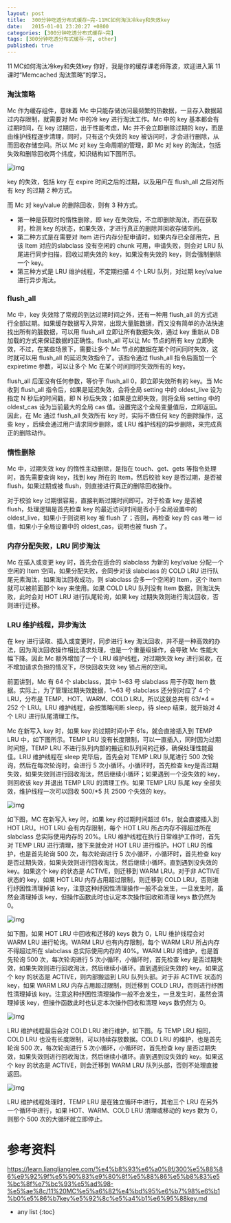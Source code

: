 ```yaml
---
layout: post
title:  300分钟吃透分布式缓存~完-11MC如何淘汰冷key和失效key
date:   2015-01-01 23:20:27 +0800
categories: [300分钟吃透分布式缓存~完]
tags: [300分钟吃透分布式缓存~完, other]
published: true
---
```




11 MC如何淘汰冷key和失效key
你好，我是你的缓存课老师陈波，欢迎进入第 11 课时“Memcached 淘汰策略”的学习。

### 淘汰策略

Mc 作为缓存组件，意味着 Mc 中只能存储访问最频繁的热数据，一旦存入数据超过内存限制，就需要对 Mc 中的冷 key 进行淘汰工作。Mc 中的 key 基本都会有过期时间，在 key 过期后，出于性能考虑，Mc 并不会立即删除过期的 key，而是由维护线程逐步清理，同时，只有这个失效的 key 被访问时，才会进行删除，从而回收存储空间。所以 Mc 对 key 生命周期的管理，即 Mc 对 key 的淘汰，包括失效和删除回收两个纬度，知识结构如下图所示。

![img](https://learn.lianglianglee.com/%e4%b8%93%e6%a0%8f/300%e5%88%86%e9%92%9f%e5%90%83%e9%80%8f%e5%88%86%e5%b8%83%e5%bc%8f%e7%bc%93%e5%ad%98-%e5%ae%8c/assets/CgoB5l2lMr6ASGzEAACB7rAcaqU851.png)

key 的失效，包括 key 在 expire 时间之后的过期，以及用户在 flush_all 之后对所有 key 的过期 2 种方式。

而 Mc 对 key/value 的删除回收，则有 3 种方式。

* 第一种是获取时的惰性删除，即 key 在失效后，不立即删除淘汰，而在获取时，检测 key 的状态，如果失效，才进行真正的删除并回收存储空间。
* 第二种方式是在需要对 Item 进行内存分配申请时，如果内存已全部用完，且该 Item 对应的slabclass 没有空闲的 chunk 可用，申请失败，则会对 LRU 队尾进行同步扫描，回收过期失效的 key，如果没有失效的 key，则会强制删除一个 key。
* 第三种方式是 LRU 维护线程，不定期扫描 4 个 LRU 队列，对过期 key/value 进行异步淘汰。

### flush_all

Mc 中，key 失效除了常规的到达过期时间之外，还有一种用 flush_all 的方式进行全部过期。如果缓存数据写入异常，出现大量脏数据，而又没有简单的办法快速找出所有的脏数据，可以用 flush_all 立即让所有数据失效，通过 key 重新从 DB 加载的方式来保证数据的正确性。flush_all 可以让 Mc 节点的所有 key 立即失效，不过，在某些场景下，需要让多个 Mc 节点的数据在某个时间同时失效，这时就可以用 flush_all 的延迟失效指令了。该指令通过 flush_all 指令后面加一个 expiretime 参数，可以让多个 Mc 在某个时间同时失效所有的 key。

flush_all 后面没有任何参数，等价于 flush_all 0，即立即失效所有的 key。当 Mc 收到 flush_all 指令后，如果是延迟失效，会将全局 setting 中的 oldest_live 设为指定 N 秒后的时间戳，即 N 秒后失效；如果是立即失效，则将全局 setting 中的 oldest_cas 设为当前最大的全局 cas 值。设置完这个全局变量值后，立即返回。因此，在 Mc 通过 flush_all 失效所有 key 时，实际不做任何 key 的删除操作，这些 key ，后续会通过用户请求同步删除，或 LRU 维护线程的异步删除，来完成真正的删除动作。

### 惰性删除

Mc 中，过期失效 key 的惰性主动删除，是指在 touch、get、gets 等指令处理时，首先需要查询 key，找到 key 所在的 Item，然后校验 key 是否过期，是否被 flush，如果过期或被 flush，则直接进行真正的删除回收操作。

对于校验 key 过期很容易，直接判断过期时间即可。对于检查 key 是否被 flush，处理逻辑是首先检查 key 的最近访问时间是否小于全局设置中的 oldest_live，如果小于则说明 key 被 flush 了；否则，再检查 key 的 cas 唯一 id 值，如果小于全局设置中的 oldest_cas，说明也被 flush 了。

### 内存分配失败，LRU 同步淘汰

Mc 在插入或变更 key 时，首先会在适合的 slabclass 为新的 key/value 分配一个空闲的 Item 空间，如果分配失败，会同步对该 slabclass 的 COLD LRU 进行队尾元素淘汰，如果淘汰回收成功，则 slabclass 会多一个空闲的 Item，这个 Item 就可以被前面那个 key 来使用。如果 COLD LRU 队列没有 Item 数据，则淘汰失败，此时会对 HOT LRU 进行队尾轮询，如果 key 过期失效则进行淘汰回收，否则进行迁移。

### LRU 维护线程，异步淘汰

在 key 进行读取、插入或变更时，同步进行 key 淘汰回收，并不是一种高效的办法，因为淘汰回收操作相比请求处理，也是一个重量级操作，会导致 Mc 性能大幅下降。因此 Mc 额外增加了一个 LRU 维护线程，对过期失效 key 进行回收，在不增加请求负担的情况下，尽快回收失效 key 锁占用的空间。

前面讲到，Mc 有 64 个 slabclass，其中 1~63 号 slabclass 用于存取 Item 数据。实际上，为了管理过期失效数据，1~63 号 slabclass 还分别对应了 4 个 LRU，分布是 TEMP、HOT、WARM、COLD LRU。所以这就总共有 63/*4 = 252 个 LRU。LRU 维护线程，会按策略间断 sleep，待 sleep 结束，就开始对 4 个 LRU 进行队尾清理工作。

Mc 在新写入 key 时，如果 key 的过期时间小于 61s，就会直接插入到 TEMP LRU 中，如下图所示。TEMP LRU 没有长度限制，可以一直插入，同时因为过期时间短，TEMP LRU 不进行队列内部的搬运和队列间的迁移，确保处理性能最佳。LRU 维护线程在 sleep 完毕后，首先会对 TEMP LRU 队尾进行 500 次轮询，然后在每次轮询时，会进行 5 次小循环。小循环时，首先检查 key是否过期失效，如果失效则进行回收淘汰，然后继续小循环；如果遇到一个没失效的 key，则回收该 key 并退出 TEMP LRU 的清理工作。如果 TEMP LRU 队尾 key 全部失效，维护线程一次可以回收 500/*5 共 2500 个失效的 key。

![img](https://learn.lianglianglee.com/%e4%b8%93%e6%a0%8f/300%e5%88%86%e9%92%9f%e5%90%83%e9%80%8f%e5%88%86%e5%b8%83%e5%bc%8f%e7%bc%93%e5%ad%98-%e5%ae%8c/assets/CgotOV2lMr-AaQVZAAC-AitDERU510.png)

如下图，MC 在新写入 key 时，如果 key 的过期时间超过 61s，就会直接插入到 HOT LRU。HOT LRU 会有内存限制，每个 HOT LRU 所占内存不得超过所在 slabclass 总实际使用内存的 20%。LRU 维护线程在执行日常维护工作时，首先对 TEMP LRU 进行清理，接下来就会对 HOT LRU 进行维护。HOT LRU 的维护，也是首先轮询 500 次，每次轮询进行 5 次小循环，小循环时，首先检查 key 是否过期失效，如果失效则进行回收淘汰，然后继续小循环。直到遇到没失效的 key。如果这个 key 的状态是 ACTIVE，则迁移到 WARM LRU。对于非 ACTIVE 状态的 key，如果 HOT LRU 内存占用超过限制，则迁移到 COLD LRU，否则进行纾困性清理掉该 key，注意这种纾困性清理操作一般不会发生，一旦发生时，虽然会清理掉该 key，但操作函数此时也认定本次操作回收和清理 keys 数仍然为 0。

![img](https://learn.lianglianglee.com/%e4%b8%93%e6%a0%8f/300%e5%88%86%e9%92%9f%e5%90%83%e9%80%8f%e5%88%86%e5%b8%83%e5%bc%8f%e7%bc%93%e5%ad%98-%e5%ae%8c/assets/CgoB5l2lMr-Adai5AADecNLamqw346.png)

如下图，如果 HOT LRU 中回收和迁移的 keys 数为 0，LRU 维护线程会对 WARM LRU 进行轮询。WARM LRU 也有内存限制，每个 WARM LRU 所占内存不得超过所在 slabclass 总实际使用内存的 40%。WARM LRU 的维护，也是首先轮询 500 次，每次轮询进行 5 次小循环，小循环时，首先检查 key 是否过期失效，如果失效则进行回收淘汰，然后继续小循环。直到遇到没失效的 key。如果这个 key 的状态是 ACTIVE，则内部搬运到 LRU 队列头部。对于非 ACTIVE 状态的 key，如果 WARM LRU 内存占用超过限制，则迁移到 COLD LRU，否则进行纾困性清理掉该 key。注意这种纾困性清理操作一般不会发生，一旦发生时，虽然会清理掉该 key，但操作函数此时也认定本次操作回收和清理 keys 数仍然为 0。

![img](https://learn.lianglianglee.com/%e4%b8%93%e6%a0%8f/300%e5%88%86%e9%92%9f%e5%90%83%e9%80%8f%e5%88%86%e5%b8%83%e5%bc%8f%e7%bc%93%e5%ad%98-%e5%ae%8c/assets/CgotOV2lMr-AYNh7AAEBqGNruvU217.png)

LRU 维护线程最后会对 COLD LRU 进行维护，如下图。与 TEMP LRU 相同，COLD LRU 也没有长度限制，可以持续存放数据。COLD LRU 的维护，也是首先轮询 500 次，每次轮询进行 5 次小循环，小循环时，首先检查 key 是否过期失效，如果失效则进行回收淘汰，然后继续小循环。直到遇到没失效的 key。如果这个 key 的状态是 ACTIVE，则会迁移到 WARM LRU 队列头部，否则不处理直接返回。

![img](https://learn.lianglianglee.com/%e4%b8%93%e6%a0%8f/300%e5%88%86%e9%92%9f%e5%90%83%e9%80%8f%e5%88%86%e5%b8%83%e5%bc%8f%e7%bc%93%e5%ad%98-%e5%ae%8c/assets/CgoB5l2lMr-AVx39AADL6FNQktQ690.png)

LRU 维护线程处理时，TEMP LRU 是在独立循环中进行，其他三个 LRU 在另外一个循环中进行，如果 HOT、WARM、COLD LRU 清理或移动的 keys 数为 0，则那个 500 次的大循环就立即停止。




# 参考资料

https://learn.lianglianglee.com/%e4%b8%93%e6%a0%8f/300%e5%88%86%e9%92%9f%e5%90%83%e9%80%8f%e5%88%86%e5%b8%83%e5%bc%8f%e7%bc%93%e5%ad%98-%e5%ae%8c/11%20MC%e5%a6%82%e4%bd%95%e6%b7%98%e6%b1%b0%e5%86%b7key%e5%92%8c%e5%a4%b1%e6%95%88key.md

* any list
{:toc}
